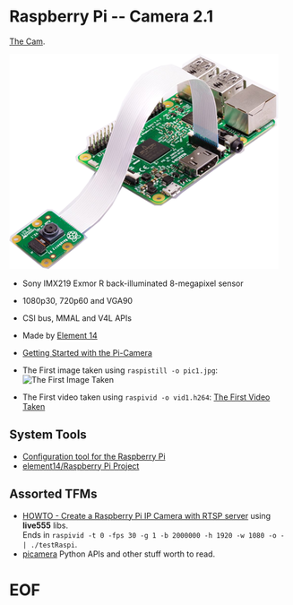 # Raspberry Pi -- Camera 2.1

[The Cam](https://www.raspberrypi.org/products/camera-module-v2/).

![The Cam](img/Pi-Camera-attached-1-480x384.png)

- Sony IMX219 Exmor R back-illuminated 8-megapixel sensor
- 1080p30, 720p60 and VGA90
- CSI bus, MMAL and V4L APIs
- Made by [Element 14](https://www.element14.com/)
- [Getting Started with the Pi-Camera](https://www.element14.com/community/docs/DOC-65138/l/getting-started-with-the-pi-camera-instructions)

- The First image taken using `raspistill -o pic1.jpg`:  
![The First Image Taken](img/pic1.jpg)
- The First video taken using `raspivid -o vid1.h264`: [The First Video Taken](img/vid1.h264)

## System Tools

- [Configuration tool for the Raspberry Pi](https://github.com/RPi-Distro/raspi-config)
- [element14/Raspberry Pi Project](https://github.com/element14/pi_project)

## Assorted TFMs

- [HOWTO - Create a Raspberry Pi IP Camera with RTSP server](https://random-notes-of-a-sysadmin.blogspot.ru/2015/05/howto-create-raspberry-pi-ip-camera.html) using **live555** libs.  
Ends in `raspivid -t 0 -fps 30 -g 1 -b 2000000 -h 1920 -w 1080 -o - | ./testRaspi`.
- [picamera](http://picamera.readthedocs.io/) Python APIs and other stuff worth to read.

# EOF #

